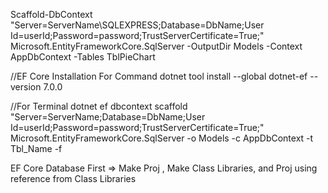 
Scaffold-DbContext "Server=ServerName\SQLEXPRESS;Database=DbName;User Id=userId;Password=password;TrustServerCertificate=True;" Microsoft.EntityFrameworkCore.SqlServer -OutputDir Models -Context AppDbContext -Tables TblPieChart

//EF Core Installation For Command
dotnet tool install --global dotnet-ef --version 7.0.0

//For Terminal
dotnet ef dbcontext scaffold "Server=ServerName;Database=DbName;User Id=userId;Password=password;TrustServerCertificate=True;" Microsoft.EntityFrameworkCore.SqlServer -o Models -c AppDbContext -t Tbl_Name -f

EF Core Database First => Make Proj , Make Class Libraries, and Proj using reference from Class Libraries



